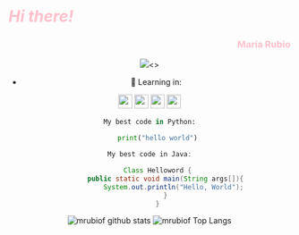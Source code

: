 # <span style="color: pink">  *Hi there!* </span>

<h3 style="text-align: end; color:pink"> María Rubio</h3>



<div align="center"><img src="https://github.com/mrubiof/mrubiof/assets/147437862/e45f91bd-476d-40e8-9461-aaa9277f298a"[gatito]><>




- 🌱 Learning in:
<center>

<img src="https://img.shields.io/badge/Python-3776AB?style=for-the-badge&logo=python&logoColor=yellow" height="25">


<img src="https://img.shields.io/badge/HTML5-E34F26?style=for-the-badge&logo=html5&logoColor=white" height="25">


<img src="https://img.shields.io/badge/CSS3-1572B6?style=for-the-badge&logo=css3&logoColor=white" height="25">


<img src="https://img.shields.io/badge/Java-CC0000?style=for-the-badge&logo=java&logoColor=red" height="25">



</center>


~~~python
My best code in Python:

    print("hello world")

~~~

~~~java
My best code in Java:

    Class Helloword {
        public static void main(String args[]){
            System.out.println("Hello, World");
        }
    }
~~~







![mrubiof github stats](https://github-readme-stats.vercel.app/api?username=mrubiof&show_icons=true&theme=tokyonight)
![mrubiof Top Langs](https://github-readme-stats.vercel.app/api/top-langs/?username=mrubiof&theme=dracula)

<!--
**mrubiof/mrubiof** is a ✨ _special_ ✨ repository because its `README.md` (this file) appears on your GitHub profile.

Here are some ideas to get you started:

- 🔭 I’m currently working on ...
- 🌱 I’m currently learning ...
- 👯 I’m looking to collaborate on ...
- 🤔 I’m looking for help with ...
- 💬 Ask me about ...
- 📫 How to reach me: ...
- 😄 Pronouns: ...
- ⚡ Fun fact: ...
-->
